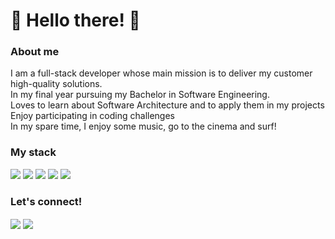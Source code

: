 <h1 >
👋 Hello there! 👋
</h1>
<h3> About me </h3>
I am a full-stack developer whose main mission is to deliver my customer high-quality solutions.<br>
In my final year pursuing my Bachelor in Software Engineering.  <br>
Loves to learn about Software Architecture and to apply them in my projects  <br>
Enjoy participating in coding challenges <br>
In my spare time, I enjoy some music, go to the cinema and surf!  <br>


<h3 align="left">
  My stack
</h3>

<p>
<img src="https://img.shields.io/badge/-Haskell-%235D4F85?style=flat&logo=haskell" />
<img src="https://img.shields.io/badge/-Typescript-%233178C6?style=flat&logo=typescript&logoColor=white"/>
<img src="https://img.shields.io/badge/React-20232A?&style=flat&logo=react&logoColor=61DAFB"/>
<img src="https://img.shields.io/badge/Node.js-43853D?style=flatbadge&logo=node.js&logoColor=white"/>   
<img src="https://img.shields.io/badge/Python-14354C?style=flat&logo=python&logoColor=white" />
   </p>
<h3> Let's connect! </h3>
<a href="mailto:laureano.pedrojoao@gmail.com" target="blank"><img align="center" src="https://img.shields.io/badge/João Pedro Laureano-c14438?style=flat&logo=gmail&logoColor=white" /></a>
<a href="https://br.linkedin.com/in/joao-pedro-laureano" target="blank"><img align="center" src="https://img.shields.io/badge/João Pedro Laureano-0077B5?style=flat&logo=linkedin&logoColor=white" /></a>
